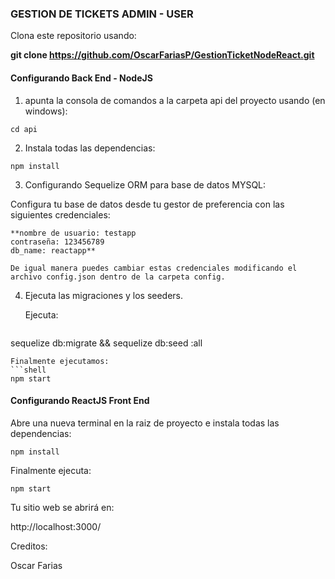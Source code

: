 ### GESTION DE TICKETS ADMIN - USER

Clona este repositorio usando:

**git clone https://github.com/OscarFariasP/GestionTicketNodeReact.git**


#### Configurando Back End - NodeJS

1. apunta la consola de comandos a la carpeta api del proyecto usando (en windows):

 ```shell
cd api  
```
2. Instala todas las dependencias:

 ```shell
npm install
```

3. Configurando Sequelize ORM para base de datos MYSQL:

 Configura tu base de datos desde tu gestor de preferencia con las siguientes credenciales:

	**nombre de usuario: testapp
	contraseña: 123456789
	db_name: reactapp**
	
	De igual manera puedes cambiar estas credenciales modificando el archivo config.json dentro de la carpeta config.
	
4. Ejecuta las migraciones y los seeders.

	Ejecuta: 
	
	```shell
sequelize db:migrate && sequelize db:seed :all
```
Finalmente ejecutamos:
```shell
npm start
```

#### Configurando ReactJS Front End

Abre una nueva terminal en la raiz de proyecto e instala todas las dependencias:

```shell
npm install 
```
Finalmente ejecuta:
```shell
npm start
```
Tu sitio web se abrirá en:

http://localhost:3000/

Creditos:

Oscar Farias

